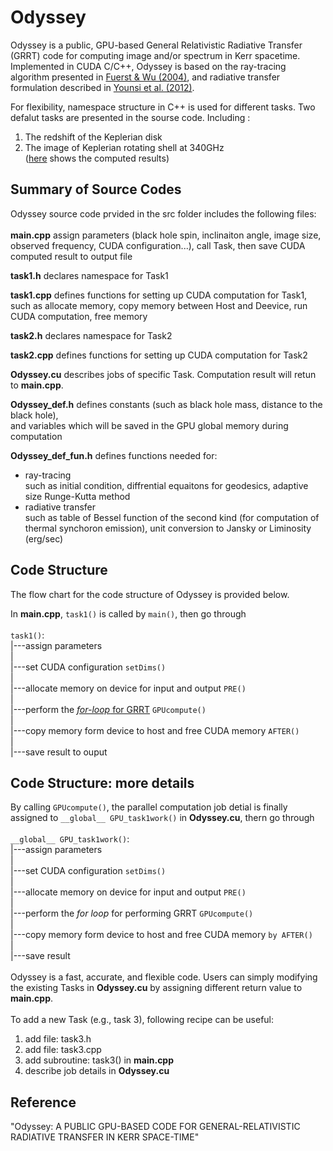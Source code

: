 # Odyssey
Odyssey is a public, GPU-based General Relativistic Radiative Transfer (GRRT) code for computing image and/or spectrum in Kerr spacetime. Implemented in CUDA C/C++, Odyssey is based on the ray-tracing algorithm presented in [Fuerst & Wu (2004)](http://adsabs.harvard.edu/abs/2004A%26A...424..733F), and radiative transfer formulation described in [Younsi et al. (2012)](http://adsabs.harvard.edu/abs/2012A%26A...545A..13Y).

For flexibility, namespace structure in C++  is used for different tasks. Two defalut tasks are presented in the sourse code. Including :

 1. The redshift of the Keplerian disk</li>
 2. The image of Keplerian rotating shell at 340GHz</li>
 ([here](https://github.com/hungyipu/Odyssey/wiki/Default-Tasks-of-Odyssey-Source-Code) shows the computed results)
  
 
## Summary of Source Codes
Odyssey source code prvided in the src folder includes the following files:<br />
<br />
**main.cpp**
assign parameters (black hole spin, inclinaiton angle, image size, observed frequency, CUDA configuration...), call Task, then save CUDA computed result to output file<br />

**task1.h**
declares namespace for Task1<br />
 
 **task1.cpp**
defines functions for setting up CUDA computation for Task1, such as allocate memory, copy memory between Host and Deevice, run CUDA computation, free memory<br />

**task2.h**
 declares namespace for Task2

 
**task2.cpp**
defines functions for setting up CUDA computation for Task2<br />

 
**Odyssey.cu**
 describes jobs of specific Task. Computation result will retun to **main.cpp**.<br />
 
**Odyssey_def.h**
 defines constants (such as black hole mass, distance to the black hole),   
 and variables which will be saved in the GPU global memory during computation<br />
 
 
**Odyssey_def_fun.h**
 defines functions needed for:
 <ul>
 <li>ray-tracing</li>
 such as initial condition, diffrential equaitons for geodesics, adaptive size Runge-Kutta method 
 <li>radiative transfer</li>
 such as table of Bessel function of the second kind (for computation of thermal synchoron emission), unit conversion to Jansky or Liminosity (erg/sec)
 </ul>


## Code Structure
The flow chart for the code structure of Odyssey is provided below.

In **main.cpp**, `task1()` is called by `main()`, then go through<br />
<br />
`task1()`:<br />
|---assign parameters <br />
|<br />
|---set CUDA configuration `setDims()`<br />
|<br />
|---allocate memory on device for input and output `PRE()`<br />
|<br />
|---perform the [*for-loop* for GRRT](https://github.com/hungyipu/Odyssey/wiki/How-Odyssey-Works) `GPUcompute()`<br />
|<br />
|---copy memory form device to host and free CUDA memory `AFTER()`<br />
|<br />
|---save result to ouput<br />


## Code Structure: more details
By calling `GPUcompute()`, the parallel computation job detial is finally assigned to  `__global__ GPU_task1work()` in **Odyssey.cu**, thern go through <br />
<br />
`__global__ GPU_task1work()`:<br />
|---assign parameters <br />
|<br />
|---set CUDA configuration `setDims()`<br />
|<br />
|---allocate memory on device for input and output `PRE()`<br />
|<br />
|---perform the *for loop* for performing GRRT `GPUcompute()`<br />
|<br />
|---copy memory form device to host and free CUDA memory `by AFTER()`<br />
|<br />
|---save result<br />
<br />
Odyssey is a fast, accurate, and flexible code. Users can simply modifying the existing Tasks in **Odyssey.cu** by assigning different return value to **main.cpp**.
<br />
<br />To add a new Task (e.g., task 3), following recipe can be useful:
 1. add file: task3.h</li>
 2. add file: task3.cpp</li>
 3. add subroutine: task3() in **main.cpp**
 4. describe job details in **Odyssey.cu**
 
## Reference
"Odyssey: A PUBLIC GPU-BASED CODE FOR GENERAL-RELATIVISTIC RADIATIVE TRANSFER IN KERR
SPACE-TIME"
